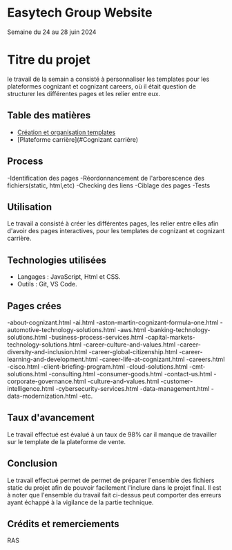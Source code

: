 # Easytech Group Website
Semaine du 24 au 28 juin 2024


# Titre du projet


le travail de la semain a consisté à personnaliser les templates pour les
plateformes cognizant et cognizant careers, où il était question de structurer les différentes pages
et les relier entre eux.


## Table des matières
- [Création et organisation templates](#Cognizant)
- [Plateforme carrière](#Cognizant carrière)




## Process
-Identification des pages
-Réordonnancement de l'arborescence des fichiers(static, html,etc)
-Checking des liens
-Ciblage des pages
-Tests


## Utilisation
Le travail a consisté à créer les différentes pages, les relier entre elles afin d'avoir des pages interactives,
pour les templates de cognizant et cognizant carrière.


## Technologies utilisées
- Langages : JavaScript, Html et CSS.
- Outils : Git, VS Code.


## Pages crées
-about-cognizant.html
-ai.html
-aston-martin-cognizant-formula-one.html
-automotive-technology-solutions.html
-aws.html
-banking-technology-solutions.html
-business-process-services.html
-capital-markets-technology-solutions.html
-career-culture-and-values.html
-career-diversity-and-inclusion.html
-career-global-citizenship.html
-career-learning-and-development.html
-career-life-at-cognizant.html
-careers.html
-cisco.html
-client-briefing-program.html
-cloud-solutions.html
-cmt-solutions.html
-consulting.html
-consumer-goods.html
-contact-us.html
-corporate-governance.html
-culture-and-values.html
-customer-intelligence.html
-cybersecurity-services.html
-data-management.html
-data-modernization.html
-etc.


## Taux d'avancement
Le travail effectué est évalué à un taux de 98% car il manque de travailler sur le template de la plateforme
de vente.


## Conclusion
Le travail effectué permet de permet de préparer l'ensemble des fichiers static du projet afin de pouvoir facilement l'inclure dans le projet final. Il est à noter que l'ensemble du travail fait ci-dessus peut comporter
des erreurs ayant échappé à la vigilance de la partie technique.


## Crédits et remerciements
RAS

